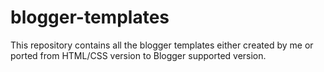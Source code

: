 blogger-templates
=================

This repository contains all the blogger templates either created by me or ported from HTML/CSS version to Blogger supported version.
